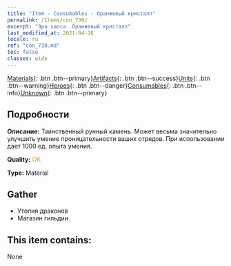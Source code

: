 ```yaml
---
title: "Item - Consumables - Оранжевый кристалл"
permalink: /Items/con_730/
excerpt: "Эра хаоса  Оранжевый кристалл"
last_modified_at: 2021-04-16
locale: ru
ref: "con_730.md"
toc: false
classes: wide
---
```

 [Materials](/ru/Items/){: .btn .btn--primary}[Artifacts](/ru/Items/Artifacts/){: .btn .btn--success}[Units](/ru/Items/Units/){: .btn .btn--warning}[Heroes](/ru/Items/Heroes/){: .btn .btn--danger}[Consumables](/ru/Items/Consumables/){: .btn .btn--info}[Unknown](/ru/Items/Unknown/){: .btn .btn--primary}

## Подробности
 **Описание:** Таинственный рунный камень. Может весьма значительно улучшить умение проницательности ваших отрядов. При использовании дает 1000 ед. опыта умения.

 **Quality:** <span style="color: #FF8C00">OK</span>

 **Type:** Material

## Gather

*    Утопия драконов 
*    Магазин гильдии 

## This item contains:

  None


